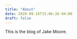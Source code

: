```yaml
---
title: "About"
date: 2020-09-16T15:06:26-04:00
draft: false
---
```


This is the blog of Jake Moore. 
